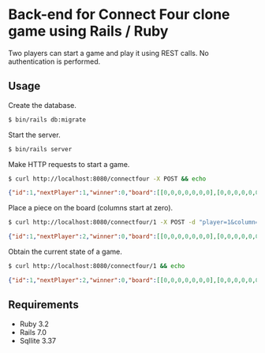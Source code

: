 # Back-end for Connect Four clone game using Rails / Ruby

Two players can start a game and play it using REST calls. No authentication is performed.


## Usage

Create the database.

```bash
$ bin/rails db:migrate
```

Start the server.

```bash
$ bin/rails server
```

Make HTTP requests to start a game.

```bash
$ curl http://localhost:8080/connectfour -X POST && echo
```
```json
{"id":1,"nextPlayer":1,"winner":0,"board":[[0,0,0,0,0,0,0],[0,0,0,0,0,0,0],[0,0,0,0,0,0,0],[0,0,0,0,0,0,0],[0,0,0,0,0,0,0],[0,0,0,0,0,0,0]]}
```

Place a piece on the board (columns start at zero).

```bash
$ curl http://localhost:8080/connectfour/1 -X POST -d "player=1&column=0" && echo
```
```json
{"id":1,"nextPlayer":2,"winner":0,"board":[[0,0,0,0,0,0,0],[0,0,0,0,0,0,0],[0,0,0,0,0,0,0],[0,0,0,0,0,0,0],[0,0,0,0,0,0,0],[1,0,0,0,0,0,0]]}
```

Obtain the current state of a game.

```bash
$ curl http://localhost:8080/connectfour/1 && echo
```
```json
{"id":1,"nextPlayer":2,"winner":0,"board":[[0,0,0,0,0,0,0],[0,0,0,0,0,0,0],[0,0,0,0,0,0,0],[0,0,0,0,0,0,0],[0,0,0,0,0,0,0],[1,0,0,0,0,0,0]]}
```


## Requirements

- Ruby 3.2
- Rails 7.0
- Sqllite 3.37
